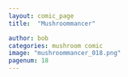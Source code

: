 ```yaml
---
layout: comic_page
title:  "Mushroommancer"

author: bob
categories: mushroom comic
image: "mushroommancer_018.png"
pagenum: 18
---
```

